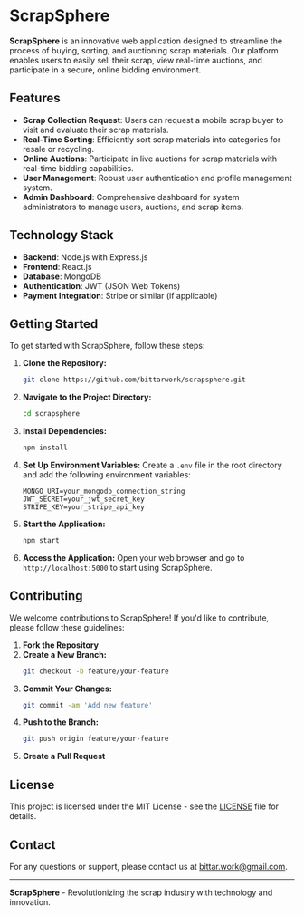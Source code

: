 # ScrapSphere

**ScrapSphere** is an innovative web application designed to streamline the process of buying, sorting, and auctioning scrap materials. Our platform enables users to easily sell their scrap, view real-time auctions, and participate in a secure, online bidding environment.

## Features

- **Scrap Collection Request**: Users can request a mobile scrap buyer to visit and evaluate their scrap materials.
- **Real-Time Sorting**: Efficiently sort scrap materials into categories for resale or recycling.
- **Online Auctions**: Participate in live auctions for scrap materials with real-time bidding capabilities.
- **User Management**: Robust user authentication and profile management system.
- **Admin Dashboard**: Comprehensive dashboard for system administrators to manage users, auctions, and scrap items.

## Technology Stack

- **Backend**: Node.js with Express.js
- **Frontend**: React.js
- **Database**: MongoDB
- **Authentication**: JWT (JSON Web Tokens)
- **Payment Integration**: Stripe or similar (if applicable)

## Getting Started

To get started with ScrapSphere, follow these steps:

1. **Clone the Repository:**

   ```bash
   git clone https://github.com/bittarwork/scrapsphere.git
   ```

2. **Navigate to the Project Directory:**

   ```bash
   cd scrapsphere
   ```

3. **Install Dependencies:**

   ```bash
   npm install
   ```

4. **Set Up Environment Variables:**
   Create a `.env` file in the root directory and add the following environment variables:

   ```
   MONGO_URI=your_mongodb_connection_string
   JWT_SECRET=your_jwt_secret_key
   STRIPE_KEY=your_stripe_api_key
   ```

5. **Start the Application:**

   ```bash
   npm start
   ```

6. **Access the Application:**
   Open your web browser and go to `http://localhost:5000` to start using ScrapSphere.

## Contributing

We welcome contributions to ScrapSphere! If you'd like to contribute, please follow these guidelines:

1. **Fork the Repository**
2. **Create a New Branch:**
   ```bash
   git checkout -b feature/your-feature
   ```
3. **Commit Your Changes:**
   ```bash
   git commit -am 'Add new feature'
   ```
4. **Push to the Branch:**
   ```bash
   git push origin feature/your-feature
   ```
5. **Create a Pull Request**

## License

This project is licensed under the MIT License - see the [LICENSE](LICENSE) file for details.

## Contact

For any questions or support, please contact us at [bittar.work@gmail.com](mailto:bittar.work@gmail.com).

---

**ScrapSphere** - Revolutionizing the scrap industry with technology and innovation.
